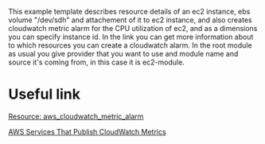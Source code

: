 This example template describes resource details of an ec2 instance, ebs volume "/dev/sdh" and attachement of it to ec2 instance, and also creates cloudwatch metric alarm for the CPU utilization of ec2, and as a dimensions you can specify instance id. In the link you can get more information about to which resources you can create a cloudwatch alarm.
In the root module as usual you give provider that you want to use and module name and source it's coming from, in this case it is ec2-module. 


# Useful link

[Resource: aws_cloudwatch_metric_alarm](https://registry.terraform.io/providers/hashicorp/aws/latest/docs/resources/cloudwatch_metric_alarm)

[AWS Services That Publish CloudWatch Metrics](https://docs.aws.amazon.com/AmazonCloudWatch/latest/monitoring/aws-services-cloudwatch-metrics.html)
